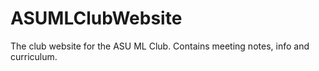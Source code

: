 # ASUMLClubWebsite
The club website for the ASU ML Club. Contains meeting notes, info and curriculum.
